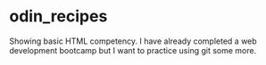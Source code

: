 # odin_recipes
Showing basic HTML competency.
I have already completed a web development bootcamp but I want to practice using git some more.